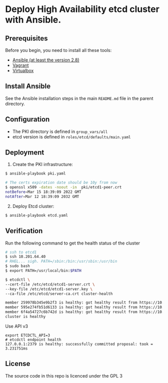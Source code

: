 # Deploy High Availability etcd cluster with Ansible.

## Prerequisites

Before you begin, you need to install all these tools:
- [Ansible (at least the version 2.8)](https://www.ansible.com/)
- [Vagrant](https://www.vagrantup.com/)
- [Virtualbox](https://www.virtualbox.org/wiki/Downloads)


## Install Ansible

See the Ansible installation steps in the main `README.md` file in the parent directory.

## Configuration

* The PKI directory is defined in `group_vars/all`
* etcd version is defined in `roles/etcd/defaults/main.yaml`

## Deployment

1. Create the PKI infrastructure:
```bash
$ ansible-playbook pki.yaml

# The certs expiration date should be 10y from now
$ openssl x509 -dates -noout -in  pki/etcd1-peer.crt
notBefore=Mar 15 18:39:09 2022 GMT
notAfter=Mar 12 18:39:09 2032 GMT
```

2. Deploy Etcd cluster:
```bash
$ ansible-playbook etcd.yaml
```

## Verification

Run the following command to get the health status of the cluster
```bash
# ssh to etcd1
$ ssh 10.201.64.40
# RHEL... sigh. PATH=/sbin:/bin:/usr/sbin:/usr/bin
$ sudo bash 
$ export PATH=/usr/local/bin:$PATH

$ etcdctl \
--cert-file /etc/etcd/etcd1-server.crt \
--key-file /etc/etcd/etcd1-server.key \
--ca-file /etc/etcd/server-ca.crt cluster-health

member 259978b345e9b2f3 is healthy: got healthy result from https://10.201.64.40:2379
member 595e274fb51d6133 is healthy: got healthy result from https://10.201.64.42:2379
member 6f4a54727c6b742d is healthy: got healthy result from https://10.201.64.41:2379
cluster is healthy

```

Use API v3
```
export ETCDCTL_API=3
# etcdctl endpoint health
127.0.0.1:2379 is healthy: successfully committed proposal: took = 3.231751ms
```


## License
The source code in this repo is licenced under the GPL 3
